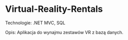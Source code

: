 # Virtual-Reality-Rentals
Technologie: .NET MVC, SQL

Opis: Aplikacja do wynajmu zestawów VR z bazą danych.
